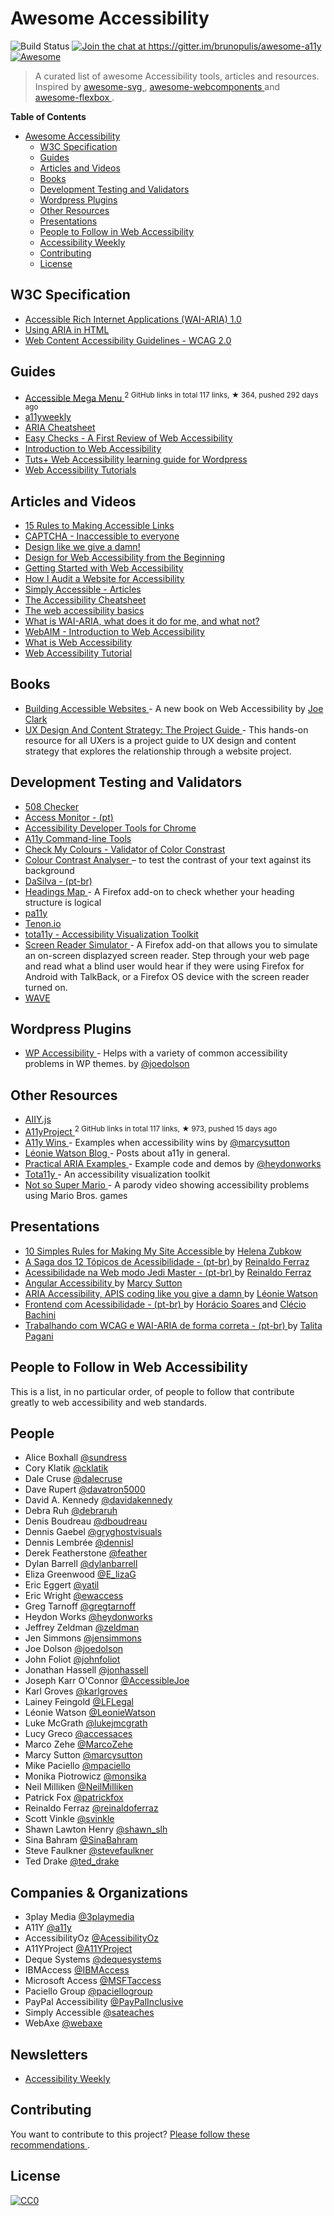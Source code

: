 <h1>
 Awesome Accessibility
</h1>
<p>
 <img alt="Build Status" src="https://travis-ci.org/brunopulis/awesome-a11y.svg?branch=master"/>
 <a href="https://gitter.im/brunopulis/awesome-a11y?utm_source=badge&utm_medium=badge&utm_campaign=pr-badge&utm_content=badge">
  <img alt="Join the chat at https://gitter.im/brunopulis/awesome-a11y" src="https://badges.gitter.im/brunopulis/awesome-a11y.svg"/>
 </a>
 <a href="https://github.com/sindresorhus/awesome">
  <img alt="Awesome" src="https://cdn.rawgit.com/sindresorhus/awesome/d7305f38d29fed78fa85652e3a63e154dd8e8829/media/badge.svg"/>
 </a>
</p>
<blockquote>
 <p>
  A curated list of awesome Accessibility tools, articles and resources. Inspired by
  <a href="https://github.com/willianjusten/awesome-svg">
   awesome-svg
  </a>
  ,
  <a href="https://github.com/obetomuniz/awesome-webcomponents">
   awesome-webcomponents
  </a>
  and
  <a href="https://github.com/afonsopacifer/awesome-flexbox">
   awesome-flexbox
  </a>
  .
 </p>
</blockquote>
<p>
 <strong>
  Table of Contents
 </strong>
</p>
<ul>
 <li>
  <a href="##awesome-accessibility">
   Awesome Accessibility
  </a>
  <ul>
   <li>
    <a href="#w3c-specification">
     W3C Specification
    </a>
   </li>
   <li>
    <a href="#guides">
     Guides
    </a>
   </li>
   <li>
    <a href="#articles-and-videos">
     Articles and Videos
    </a>
   </li>
   <li>
    <a href="#books">
     Books
    </a>
   </li>
   <li>
    <a href="#development-testing-and-validators">
     Development Testing and Validators
    </a>
   </li>
   <li>
    <a href="#wordpress-plugins">
     Wordpress Plugins
    </a>
   </li>
   <li>
    <a href="#other-resources">
     Other Resources
    </a>
   </li>
   <li>
    <a href="#presentations">
     Presentations
    </a>
   </li>
   <li>
    <a href="#people-to-follow-in-web-accessibility">
     People to Follow in Web Accessibility
    </a>
   </li>
   <li>
    <a href="#newsletters">
     Accessibility Weekly
    </a>
   </li>
   <li>
    <a href="#contributing">
     Contributing
    </a>
   </li>
   <li>
    <a href="#license">
     License
    </a>
   </li>
  </ul>
 </li>
</ul>
<h2>
 W3C Specification
</h2>
<ul>
 <li>
  <a href="https://www.w3.org/TR/wai-aria/">
   Accessible Rich Internet Applications (WAI-ARIA) 1.0
  </a>
 </li>
 <li>
  <a href="https://www.w3.org/TR/aria-in-html/">
   Using ARIA in HTML
  </a>
 </li>
 <li>
  <a href="https://www.w3.org/TR/WCAG20/">
   Web Content Accessibility Guidelines - WCAG 2.0
  </a>
 </li>
</ul>
<h2>
 Guides
</h2>
<ul>
 <li>
  <a href="https://github.com/adobe-accessibility/Accessible-Mega-Menu">
   Accessible Mega Menu
  </a>
  <sup>
   2 GitHub links in total 117 links, &#9733 364, pushed 292 days ago
  </sup>
 </li>
 <li>
  <a href="http://a11yweekly.com/">
   a11yweekly
  </a>
 </li>
 <li>
  <a href="http://karlgroves-sandbox.com/CheatSheets/ARIA-Cheatsheet.html">
   ARIA Cheatsheet
  </a>
 </li>
 <li>
  <a href="http://www.w3.org/WAI/eval/preliminary.html">
   Easy Checks - A First Review of Web Accessibility
  </a>
 </li>
 <li>
  <a href="https://webaccessibility.withgoogle.com/course">
   Introduction to Web Accessibility
  </a>
 </li>
 <li>
  <a href="http://code.tutsplus.com/series/accessibility--cms-799">
   Tuts+ Web Accessibility learning guide for Wordpress
  </a>
 </li>
 <li>
  <a href="http://www.w3.org/WAI/tutorials/">
   Web Accessibility Tutorials
  </a>
 </li>
</ul>
<h2>
 Articles and Videos
</h2>
<ul>
 <li>
  <a href="http://www.sitepoint.com/15-rules-making-accessible-links/">
   15 Rules to Making Accessible Links
  </a>
 </li>
 <li>
  <a href="http://www.sitepoint.com/captcha-inaccessible-to-everyone/">
   CAPTCHA - Inaccessible to everyone
  </a>
 </li>
 <li>
  <a href="https://vimeo.com/110965713">
   Design like we give a damn!
  </a>
 </li>
 <li>
  <a href="https://getflywheel.com/layout/design-web-accessibility-beginning/">
   Design for Web Accessibility from the Beginning
  </a>
 </li>
 <li>
  <a href="http://www.w3.org/WAI/gettingstarted/Overview.html">
   Getting Started with Web Accessibility
  </a>
 </li>
 <li>
  <a href="http://staging.substantial.com/blog/2014/07/22/how-i-audit-a-website-for-accessibility/">
   How I Audit a Website for Accessibility
  </a>
 </li>
 <li>
  <a href="http://simplyaccessible.com/articles/">
   Simply Accessible - Articles
  </a>
 </li>
 <li>
  <a href="http://bitsofco.de/the-accessibility-cheatsheet/">
   The Accessibility Cheatsheet
  </a>
 </li>
 <li>
  <a href="https://www.marcozehe.de/2015/12/14/the-web-accessibility-basics/">
   The web accessibility basics
  </a>
 </li>
 <li>
  <a href="https://www.marcozehe.de/2014/03/27/what-is-wai-aria-what-does-it-do-for-me-and-what-not/">
   What is WAI-ARIA, what does it do for me, and what not?
  </a>
 </li>
 <li>
  <a href="http://webaim.org/intro/">
   WebAIM - Introduction to Web Accessibility
  </a>
 </li>
 <li>
  <a href="http://alistapart.com/article/wiwa">
   What is Web Accessibility
  </a>
 </li>
 <li>
  <a href="https://www.w3.org/WAI/tutorials/">
   Web Accessibility Tutorial
  </a>
 </li>
</ul>
<h2>
 Books
</h2>
<ul>
 <li>
  <a href="http://joeclark.org/book/">
   Building Accessible Websites
  </a>
  - A new book on Web Accessibility by
  <a href="http://joeclark.org/">
   Joe Clark
  </a>
 </li>
 <li>
  <a href="https://gathercontent.com/a-project-guide-to-ux-design-download-pdf">
   UX Design And Content Strategy: The Project Guide
  </a>
  - This hands-on resource for all UXers is a project guide to UX design and content strategy that explores the relationship through a website project.
 </li>
</ul>
<h2>
 Development Testing and Validators
</h2>
<ul>
 <li>
  <a href="http://www.508checker.com/">
   508 Checker
  </a>
 </li>
 <li>
  <a href="http://www.acessibilidade.gov.pt/accessmonitor/">
   Access Monitor - (pt)
  </a>
 </li>
 <li>
  <a href="https://chrome.google.com/webstore/detail/accessibility-developer-t/fpkknkljclfencbdbgkenhalefipecmb?hl=en">
   Accessibility Developer Tools for Chrome
  </a>
 </li>
 <li>
  <a href="https://addyosmani.github.io/a11y/">
   A11y Command-line Tools
  </a>
 </li>
 <li>
  <a href="http://www.checkmycolours.com/">
   Check My Colours - Validator of Color Constrast
  </a>
 </li>
 <li>
  <a href="https://www.paciellogroup.com/resources/contrastanalyser/">
   Colour Contrast Analyser
  </a>
  – to test the contrast of your text against its background
 </li>
 <li>
  <a href="http://www.dasilva.org.br/">
   DaSilva - (pt-br)
  </a>
 </li>
 <li>
  <a href="https://addons.mozilla.org/en-US/firefox/addon/headingsmap/">
   Headings Map
  </a>
  - A Firefox add-on to check whether your heading structure is logical
 </li>
 <li>
  <a href="http://www.pa11y.org/">
   pa11y
  </a>
 </li>
 <li>
  <a href="https://tenon.io/">
   Tenon.io
  </a>
 </li>
 <li>
  <a href="http://khan.github.io/tota11y/">
   tota11y - Accessibility Visualization Toolkit
  </a>
 </li>
 <li>
  <a href="https://addons.mozilla.org/en-US/firefox/addon/screen-reader-simulator/?src=search">
   Screen Reader Simulator
  </a>
  - A Firefox add-on that allows you to simulate an on-screen displazyed screen reader. Step through your web page and read what a blind user would hear if they were using Firefox for Android with TalkBack, or a Firefox OS device with the screen reader turned on.
 </li>
 <li>
  <a href="http://wave.webaim.org/">
   WAVE
  </a>
 </li>
</ul>
<h2>
 Wordpress Plugins
</h2>
<ul>
 <li>
  <a href="https://www.joedolson.com/wp-accessibility/">
   WP Accessibility
  </a>
  - Helps with a variety of common accessibility problems in WP themes. by
  <a href="https://github.com/joedolson">
   @joedolson
  </a>
 </li>
</ul>
<h2>
 Other Resources
</h2>
<ul>
 <li>
  <a href="http://allyjs.io/">
   AIIY.js
  </a>
 </li>
 <li>
  <a href="https://github.com/a11yproject/a11yproject.com">
   A11yProject
  </a>
  <sup>
   2 GitHub links in total 117 links, &#9733 973, pushed 15 days ago
  </sup>
 </li>
 <li>
  <a href="http://a11ywins.tumblr.com/">
   A11y Wins
  </a>
  - Examples when accessibility wins by
  <a href="https://twitter.com/marcysutton">
   @marcysutton
  </a>
 </li>
 <li>
  <a href="http://tink.uk/">
   Léonie Watson Blog
  </a>
  - Posts about a11y in general.
 </li>
 <li>
  <a href="http://heydonworks.com/practical_aria_examples/">
   Practical ARIA Examples
  </a>
  - Example code and demos by
  <a href="https://twitter.com/heydonworks">
   @heydonworks
  </a>
 </li>
 <li>
  <a href="http://khan.github.io/tota11y/">
   Tota11y
  </a>
  - An accessibility visualization toolkit
 </li>
 <li>
  <a href="https://www.youtube.com/watch?v=DvaPRlZtfyc">
   Not so Super Mario
  </a>
  - A parody video showing accessibility problems using Mario Bros. games
 </li>
</ul>
<h2>
 Presentations
</h2>
<ul>
 <li>
  <a href="http://pt.slideshare.net/HelenaZubkow/10-simple-rules-for-making-my-site-accessible">
   10 Simples Rules for Making My Site Accessible
  </a>
  by
  <a href="https://twitter.com/misshelenasue">
   Helena Zubkow
  </a>
 </li>
 <li>
  <a href="https://www.youtube.com/watch?v=RFg6XP6oluE">
   A Saga dos 12 Tópicos de Acessibilidade - (pt-br)
  </a>
  by
  <a href="https://twitter.com/reinaldoferraz">
   Reinaldo Ferraz
  </a>
 </li>
 <li>
  <a href="https://www.youtube.com/watch?v=MMLQioPwbik">
   Acessibilidade na Web modo Jedi Master - (pt-br)
  </a>
  by
  <a href="https://twitter.com/reinaldoferraz">
   Reinaldo Ferraz
  </a>
 </li>
 <li>
  <a href="http://marcysutton.com/slides/angular-a11y-ng-europe/">
   Angular Accessibility
  </a>
  by
  <a href="https://twitter.com/marcysutton">
   Marcy Sutton
  </a>
 </li>
 <li>
  <a href="http://www.slideshare.net/LeonieWatson/aria-accessibility-apis-coding-like-you-give-a-damn-2015">
   ARIA Accessibility, APIS coding like you give a damn
  </a>
  by
  <a href="https://twitter.com/LeonieWatson">
   Léonie Watson
  </a>
 </li>
 <li>
  <a href="https://www.youtube.com/watch?v=UzTVq7we84w">
   Frontend com Acessibilidade - (pt-br)
  </a>
  by
  <a href="https://twitter.com/horaciosoares">
   Horácio Soares
  </a>
  and
  <a href="https://twitter.com/cbachini">
   Clécio Bachini
  </a>
 </li>
 <li>
  <a href="http://slides.com/talitapagani/wcag-aria-webbr2015#/16">
   Trabalhando com WCAG e WAI-ARIA de forma correta - (pt-br)
  </a>
  by
  <a href="https://github.com/talitapagani">
   Talita Pagani
  </a>
 </li>
</ul>
<h2>
 People to Follow in Web Accessibility
</h2>
<p>
 This is a list, in no particular order, of people to follow that contribute greatly to web accessibility and web standards.
</p>
<h2>
 People
</h2>
<ul>
 <li>
  Alice Boxhall
  <a href="https://twitter.com/sundress">
   @sundress
  </a>
 </li>
 <li>
  Cory Klatik
  <a href="https://twitter.com/cklatik">
   @cklatik
  </a>
 </li>
 <li>
  Dale Cruse
  <a href="https://twitter.com/dalecruse">
   @dalecruse
  </a>
 </li>
 <li>
  Dave Rupert
  <a href="https://twitter.com/davatron5000">
   @davatron5000
  </a>
 </li>
 <li>
  David A. Kennedy
  <a href="https://twitter.com/davidakennedy">
   @davidakennedy
  </a>
 </li>
 <li>
  Debra Ruh
  <a href="https://twitter.com/debraruh">
   @debraruh
  </a>
 </li>
 <li>
  Denis Boudreau
  <a href="https://twitter.com/dboudreau">
   @dboudreau
  </a>
 </li>
 <li>
  Dennis Gaebel
  <a href="https://twitter.com/gryghostvisuals">
   @gryghostvisuals
  </a>
 </li>
 <li>
  Dennis Lembrée
  <a href="https://twitter.com/dennisl">
   @dennisl
  </a>
 </li>
 <li>
  Derek Featherstone
  <a href="https://twitter.com/feather">
   @feather
  </a>
 </li>
 <li>
  Dylan Barrell
  <a href="https://twitter.com/dylanbarrell">
   @dylanbarrell
  </a>
 </li>
 <li>
  Eliza Greenwood
  <a href="https://twitter.com/E_lizaG">
   @E_lizaG
  </a>
 </li>
 <li>
  Eric Eggert
  <a href="https://twitter.com/yatil">
   @yatil
  </a>
 </li>
 <li>
  Eric Wright
  <a href="https://twitter.com/ewaccess">
   @ewaccess
  </a>
 </li>
 <li>
  Greg Tarnoff
  <a href="https://twitter.com/gregtarnoff">
   @gregtarnoff
  </a>
 </li>
 <li>
  Heydon Works
  <a href="http://twitter.com/heydonworks">
   @heydonworks
  </a>
 </li>
 <li>
  Jeffrey Zeldman
  <a href="https://twitter.com/zeldman">
   @zeldman
  </a>
 </li>
 <li>
  Jen Simmons
  <a href="https://twitter.com/jensimmons">
   @jensimmons
  </a>
 </li>
 <li>
  Joe Dolson
  <a href="https://twitter.com/joedolson">
   @joedolson
  </a>
 </li>
 <li>
  John Foliot
  <a href="https://twitter.com/johnfoliot">
   @johnfoliot
  </a>
 </li>
 <li>
  Jonathan Hassell
  <a href="https://twitter.com/jonhassell">
   @jonhassell
  </a>
 </li>
 <li>
  Joseph Karr O'Connor
  <a href="https://twitter.com/AccessibleJoe">
   @AccessibleJoe
  </a>
 </li>
 <li>
  Karl Groves
  <a href="https://twitter.com/karlgroves">
   @karlgroves
  </a>
 </li>
 <li>
  Lainey Feingold
  <a href="https://twitter.com/LFLegal">
   @LFLegal
  </a>
 </li>
 <li>
  Léonie Watson
  <a href="http://twitter.com/LeonieWatson">
   @LeonieWatson
  </a>
 </li>
 <li>
  Luke McGrath
  <a href="https://twitter.com/lukejmcgrath">
   @lukejmcgrath
  </a>
 </li>
 <li>
  Lucy Greco
  <a href="https://twitter.com/accessaces">
   @accessaces
  </a>
 </li>
 <li>
  Marco Zehe
  <a href="https://twitter.com/MarcoZehe">
   @MarcoZehe
  </a>
 </li>
 <li>
  Marcy Sutton
  <a href="http://twitter.com/marcysutton">
   @marcysutton
  </a>
 </li>
 <li>
  Mike Paciello
  <a href="https://twitter.com/mpaciello">
   @mpaciello
  </a>
 </li>
 <li>
  Monika Piotrowicz
  <a href="https://twitter.com/monsika">
   @monsika
  </a>
 </li>
 <li>
  Neil Milliken
  <a href="https://twitter.com/NeilMilliken">
   @NeilMilliken
  </a>
 </li>
 <li>
  Patrick Fox
  <a href="https://twitter.com/patrickfox">
   @patrickfox
  </a>
 </li>
 <li>
  Reinaldo Ferraz
  <a href="https://twitter.com/reinaldoferraz">
   @reinaldoferraz
  </a>
 </li>
 <li>
  Scott Vinkle
  <a href="https://twitter.com/svinkle">
   @svinkle
  </a>
 </li>
 <li>
  Shawn Lawton Henry
  <a href="https://twitter.com/shawn_slh">
   @shawn_slh
  </a>
 </li>
 <li>
  Sina Bahram
  <a href="https://twitter.com/SinaBahram">
   @SinaBahram
  </a>
 </li>
 <li>
  Steve Faulkner
  <a href="https://twitter.com/stevefaulkner">
   @stevefaulkner
  </a>
 </li>
 <li>
  Ted Drake
  <a href="https://twitter.com/ted_drake">
   @ted_drake
  </a>
 </li>
</ul>
<h2>
 Companies & Organizations
</h2>
<ul>
 <li>
  3play Media
  <a href="https://twitter.com/3playmedia">
   @3playmedia
  </a>
 </li>
 <li>
  A11Y
  <a href="https://twitter.com/a11y">
   @a11y
  </a>
 </li>
 <li>
  AccessibilityOz
  <a href="https://twitter.com/accessibilityoz">
   @AcessibilityOz
  </a>
 </li>
 <li>
  A11YProject
  <a href="https://twitter.com/A11YProject">
   @A11YProject
  </a>
 </li>
 <li>
  Deque Systems
  <a href="http://www.deque.com/">
   @dequesystems
  </a>
 </li>
 <li>
  IBMAccess
  <a href="https://twitter.com/IBMAccess">
   @IBMAccess
  </a>
 </li>
 <li>
  Microsoft Access
  <a href="https://twitter.com/MSFTaccess">
   @MSFTaccess
  </a>
 </li>
 <li>
  Paciello Group
  <a href="https://twitter.com/paciellogroup">
   @paciellogroup
  </a>
 </li>
 <li>
  PayPal Accessibility
  <a href="https://twitter.com/PayPalInclusive">
   @PayPalInclusive
  </a>
 </li>
 <li>
  Simply Accessible
  <a href="https://twitter.com/sateaches">
   @sateaches
  </a>
 </li>
 <li>
  WebAxe
  <a href="https://twitter.com/webaxe">
   @webaxe
  </a>
 </li>
</ul>
<h2>
 Newsletters
</h2>
<ul>
 <li>
  <a href="http://a11yweekly.com/">
   Accessibility Weekly
  </a>
 </li>
</ul>
<h2>
 Contributing
</h2>
<p>
 You want to contribute to this project?
 <a href="CONTRIBUTING.md">
  Please follow these recommendations
 </a>
 .
</p>
<h2>
 License
</h2>
<p>
 <a href="http://creativecommons.org/licenses/by/4.0/">
  <img alt="CC0" src="https://i.creativecommons.org/l/by/4.0/88x31.png"/>
 </a>
</p>
